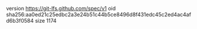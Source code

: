 version https://git-lfs.github.com/spec/v1
oid sha256:aa0ed21c25edbc2a3e24b51c44b5ce8496d8f431edc45c2ed4ac4afd6b3f0584
size 1174
